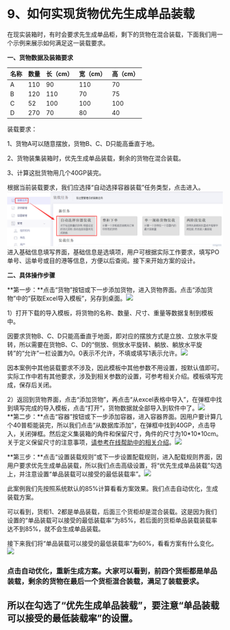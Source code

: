 # 9、如何实现货物优先生成单品装载

在现实装箱时，有时会要求先生成单品柜，剩下的货物在混合装载，下面我们用一个示例来展示如何满足这一装载要求。

**一、货物数据及装箱要求**

| 名称 | 数量 | 长（cm） | 宽（cm） | 高（cm） |
| :--- | :--- | :--- | :--- | :--- |
| A | 110 | 90 | 110 | 70 |
| B | 120 | 110 | 70 | 75 |
| C | 52 | 100 | 100 | 100 |
| D | 270 | 70 | 80 | 40 |

装载要求：

1、货物A可以随意摆放，货物B、C、D只能高垂直于地。

2、货物装集装箱时，优先生成单品装载，剩余的货物在混合装载。

3、计算这批货物用几个40GP装完。

根据当前装载要求，我们应选择“自动选择容器装载”任务类型，点击进入。![](../.gitbook/assets/5465.png)进入基础信息填写界面，基础信息是选填项，用户可根据实际工作要求，填写PO单号、运单号或目的港等信息，方便以后查阅。接下来开始方案的设计。

  **二、具体操作步骤**

**第一步：**点击“货物”按钮或下一步添加货物，进入货物界面。点击“添加货物”中的“获取Excel导入模板”，另存到桌面。![](/.gitbook/assets/微信截图_20190530093158.png)

1）打开下载的导入模板，将货物的名称、数量、尺寸、重量等数据复制到模板中。

因要求货物B、C、D只能高垂直于地面，即对应的摆放方式是立放、立放水平旋转，所以需要在货物B、C、D的“侧放、侧放水平旋转、躺放、躺放水平旋转”的“允许”一栏设置为0。0表示不允许，不填或填写1表示允许。![](/.gitbook/assets/QQ截图20180906095612.png)

因本案例中其他装载要求不涉及，因此模板中其他参数不用设置，按默认值即可。实际工作中若有其他要求，涉及到相关参数的设置，可参考相关介绍。模板填写完成，保存后关闭。

2）返回到货物界面，点击“添加货物”，再点击“从excel表格中导入”，在弹框中找到填写完成的导入模板，点击“打开”，货物数据就全部导入到软件中了。![](/.gitbook/assets/QQ截图20180906100119.png)  
**第二步：**点击“容器”按钮或下一步添加容器，进入容器界面。因用户要计算几个40普柜能装完，所以我们点击“从数据库添加”，在弹框中找到40GP，点击导入，关闭弹框。然后定义集装箱的角件和保留尺寸，角件的尺寸为10\*10\*10cm。关于定义保留尺寸的注意事项，[请参考在线帮助中的相关介绍](https://doc.zhuangxiang.com/auditing-plan/zhang-xiang-huo-bai-fang-jian-xi.html)。![](/.gitbook/assets/QQ截图20180906100437.png)

**第三步：**点击“设置装载规则”或下一步设置配载规则，进入配载规则界面，因用户要求优先生成单品装载，所以我们点击高级设置，将“优先生成单品装载”勾选上，并注意设置“单品装载可以接受的最低装载率”。![](/.gitbook/assets/QQ截图20180906101320.png)

此案例我们先按照系统默认的85%计算看看方案效果。我们点击自动优化，生成装载方案。

可以看到，货柜1、2都是单品装载，后面三个货柜却是混合装载。这是因为我们设置的“单品装载可以接受的最低装载率”为85%，若后面的货柜单品装载装载率达不到85%，就不会生成单品装载。

接下来我们将“单品装载可以接受的最低装载率”为60%，看看方案有什么变化。![](/.gitbook/assets/QQ截图20180906101530.png)

### 点击自动优化，重新生成方案。大家可以看到，前四个货柜都是单品装载，剩余的货物在最后一个货柜混合装载，满足了装载要求。

## **所以在勾选了“优先生成单品装载”，要注意“单品装载可以接受的最低装载率”的设置。**

